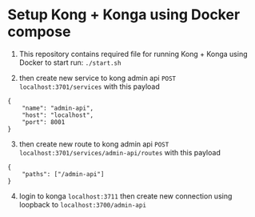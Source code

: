 # Setup Kong + Konga using Docker compose
1. This repository contains required file for running Kong + Konga using Docker to start run: `./start.sh`

2. then create new service to kong admin api `POST localhost:3701/services` with this payload
```
{
	"name": "admin-api",
	"host": "localhost",
	"port": 8001
}
```

3. then create new route to kong admin api `POST localhost:3701/services/admin-api/routes` with this payload
```
{
	"paths": ["/admin-api"]
}
```

4. login to konga `localhost:3711` then create new connection using loopback to `localhost:3700/admin-api`


